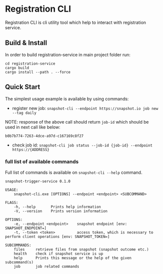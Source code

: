 # Registration CLI

Registration CLI is cli utility tool which help to interact with registration service.

## Build & Install

In order to build registration-service in main project folder run:

```
cd registration-service
cargo build
cargo install --path . --force
```

## Quick Start

The simplest usage example is available by using commands:

* register new job:
`snapshot-cli --endpoint https://snapshot.io job new --tag daily`

NOTE: response of the above call should return `job-id` which should be used in next call like below:

`b0b7b774-7263-4dce-a97d-c167169c8f27`

* check job id:
`snapshot-cli job status --job-id {job-id} --endpoint https://{ADDRESS}`

### full list of available commands

Full list of commands is available on `snapshot-cli --help` command.

```
snapshot-trigger-service 0.1.0

USAGE:
    snapshot-cli.exe [OPTIONS] --endpoint <endpoint> <SUBCOMMAND>

FLAGS:
    -h, --help       Prints help information
    -V, --version    Prints version information

OPTIONS:
    -e, --endpoint <endpoint>    snapshot endpoint [env: SNAPSHOT_ENDPOINT=]
    -t, --token <token>          access token, which is necessary to perform client operations [env: SNAPSHOT_TOKEN=]

SUBCOMMANDS:
    files     retrieve files from snapshot (snapshot outcome etc.)
    health    check if snapshot service is up
    help      Prints this message or the help of the given subcommand(s)
    job       job related commands
```
